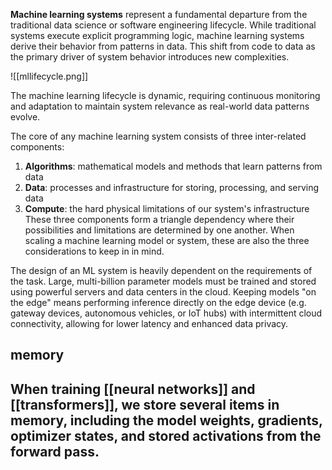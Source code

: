 **Machine learning systems** represent a fundamental departure from the traditional data science or software engineering lifecycle. While traditional systems execute explicit programming logic, machine learning systems derive their behavior from patterns in data. This shift from code to data as the primary driver of system behavior introduces new complexities.

![[mllifecycle.png]]

The machine learning lifecycle is dynamic, requiring continuous monitoring and adaptation to maintain system relevance as real-world data patterns evolve.

The core of any machine learning system consists of three inter-related components:
1. **Algorithms**: mathematical models and methods that learn patterns from data
2. **Data**: processes and infrastructure for storing, processing, and serving data
3. **Compute**: the hard physical limitations of our system's infrastructure
These three components form a triangle dependency where their possibilities and limitations are determined by one another. When scaling a machine learning model or system, these are also the three considerations to keep in in mind.

The design of an ML system is heavily dependent on the requirements of the task. Large, multi-billion parameter models must be trained and stored using powerful servers and data centers in the cloud. Keeping models "on the edge" means performing inference directly on the edge device (e.g. gateway devices, autonomous vehicles, or IoT hubs) with intermittent cloud connectivity, allowing for lower latency and enhanced data privacy.
## memory
When training [[neural networks]] and [[transformers]], we store several items in memory, including the model weights, gradients, optimizer states, and stored activations from the forward pass.
-